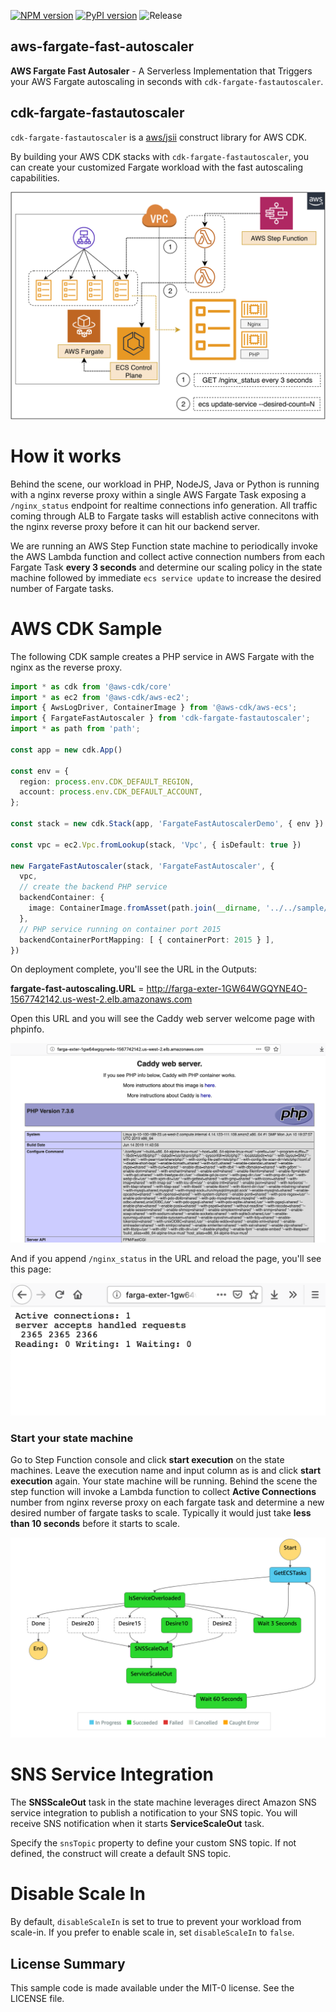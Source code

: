 
[![NPM version](https://badge.fury.io/js/cdk-fargate-fastautoscaler.svg)](https://badge.fury.io/js/cdk-fargate-fastautoscaler)
[![PyPI version](https://badge.fury.io/py/cdk-fargate-fastautoscaler.svg)](https://badge.fury.io/py/cdk-fargate-fastautoscaler)
![Release](https://github.com/aws-samples/aws-fargate-fast-autoscaler/workflows/Release/badge.svg)

## aws-fargate-fast-autoscaler

**AWS Fargate Fast Autosaler** - A Serverless Implementation that Triggers your AWS Fargate autoscaling in seconds with `cdk-fargate-fastautoscaler`.

## cdk-fargate-fastautoscaler

`cdk-fargate-fastautoscaler` is a [aws/jsii](https://github.com/aws/jsii) construct library for AWS CDK.

By building your AWS CDK stacks with `cdk-fargate-fastautoscaler`, you can create your customized Fargate workload with the fast autoscaling capabilities.

![](images/fargate-fast-autoscaler.png)


# How it works

Behind the scene, our workload in PHP, NodeJS, Java or Python is running with a nginx reverse proxy within a single AWS Fargate Task exposing a `/nginx_status` endpoint for realtime connections info generation. All traffic coming through ALB to Fargate tasks will establish active connecitons with the nginx reverse proxy before it can hit our backend server. 

We are running an AWS Step Function state machine to periodically invoke the AWS Lambda function and collect active connection numbers from each Fargate Task **every 3 seconds** and determine our scaling policy in the state machine followed by immediate `ecs service update` to increase the desired number of Fargate tasks.

# AWS CDK Sample

The following CDK sample creates a PHP service in AWS Fargate with the nginx as the reverse proxy.

```ts
import * as cdk from '@aws-cdk/core'
import * as ec2 from '@aws-cdk/aws-ec2';
import { AwsLogDriver, ContainerImage } from '@aws-cdk/aws-ecs';
import { FargateFastAutoscaler } from 'cdk-fargate-fastautoscaler';
import * as path from 'path';

const app = new cdk.App()

const env = {
  region: process.env.CDK_DEFAULT_REGION,
  account: process.env.CDK_DEFAULT_ACCOUNT,
};

const stack = new cdk.Stack(app, 'FargateFastAutoscalerDemo', { env })

const vpc = ec2.Vpc.fromLookup(stack, 'Vpc', { isDefault: true })

new FargateFastAutoscaler(stack, 'FargateFastAutoscaler', {
  vpc,
  // create the backend PHP service
  backendContainer: {
    image: ContainerImage.fromAsset(path.join(__dirname, '../../sample/backend/php')),
  },
  // PHP service running on container port 2015
  backendContainerPortMapping: [ { containerPort: 2015 } ],
})
```

On deployment complete, you'll see the URL in the Outputs:

**fargate-fast-autoscaling.URL** = http://farga-exter-1GW64WGQYNE4O-1567742142.us-west-2.elb.amazonaws.com

Open this URL and you will see the Caddy web server welcome page with phpinfo.

![](images/php-welcome.png)


And if you append `/nginx_status` in the URL and reload the page, you'll see this page:

![](images/nginx-status.png)

### Start your state machine

Go to Step Function console and click **start execution** on the state machines. Leave the execution name and input column as is and click **start execution** again. Your state machine will be running. Behind the scene the step function will invoke a Lambda function to collect **Active Connections** number from nginx reverse proxy on each fargate task and determine a new desired number of fargate tasks to scale. Typically it would just take **less than 10 seconds** before it starts to scale.

![](images/stepfunc.png)

# SNS Service Integration

The **SNSScaleOut** task in the state machine leverages direct Amazon SNS service integration to publish a notification to your SNS topic. You will receive SNS notification when it starts **ServiceScaleOut** task.

Specify the `snsTopic` property to define your custom SNS topic. If not defined, the construct will create a default SNS topic.


# Disable Scale In

By default, `disableScaleIn` is set to true to prevent your workload from scale-in. If you prefer to enable scale in, set `disableScaleIn` to `false`.


## License Summary

This sample code is made available under the MIT-0 license. See the LICENSE file.
